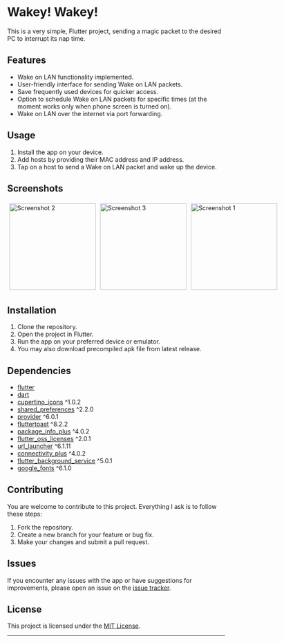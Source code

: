 # Wakey! Wakey!


This is a very simple, Flutter project, sending a magic packet to the desired PC to interrupt its nap time.

## Features

- Wake on LAN functionality implemented.
- User-friendly interface for sending Wake on LAN packets.
- Save frequently used devices for quicker access.
- Option to schedule Wake on LAN packets for specific times (at the moment works only when phone screen is turned on).
- Wake on LAN over the internet via port forwarding.

## Usage

1. Install the app on your device.
2. Add hosts by providing their MAC address and IP address.
3. Tap on a host to send a Wake on LAN packet and wake up the device.

## Screenshots
<div style="display:flex; flex-direction:row;">
    <img src="https://pxreyoeukohfhvbwcbgd.supabase.co/storage/v1/object/public/app_screenshots/Screenshot2wakey_wakey.jpg?t=2023-10-13T14%3A28%3A01.328Z" alt="Screenshot 2" width="200" style="margin: 5px;">
    <img src="https://pxreyoeukohfhvbwcbgd.supabase.co/storage/v1/object/public/app_screenshots/Screenshot3wakey_wakey.jpg?t=2023-10-13T14%3A28%3A24.710Z" alt="Screenshot 3" width="200" style="margin: 5px;">
    <img src="https://pxreyoeukohfhvbwcbgd.supabase.co/storage/v1/object/public/app_screenshots/Screenshot.wakey_wakey.jpg?t=2023-10-13T14%3A27%3A22.744Z" alt="Screenshot 1" width="200" style="margin: 5px;">
</div>



## Installation

1. Clone the repository.
2. Open the project in Flutter.
3. Run the app on your preferred device or emulator.
4. You may also download precompiled apk file from latest release.

## Dependencies

- [flutter](https://flutter.dev/)
- [dart](https://dart.dev/)
- [cupertino_icons](https://pub.dev/packages/cupertino_icons) ^1.0.2
- [shared_preferences](https://pub.dev/packages/shared_preferences) ^2.2.0
- [provider](https://pub.dev/packages/provider) ^6.0.1
- [fluttertoast](https://pub.dev/packages/fluttertoast) ^8.2.2
- [package_info_plus](https://pub.dev/packages/package_info_plus) ^4.0.2
- [flutter_oss_licenses](https://pub.dev/packages/flutter_oss_licenses) ^2.0.1
- [url_launcher](https://pub.dev/packages/url_launcher) ^6.1.11
- [connectivity_plus](https://pub.dev/packages/connectivity_plus) ^4.0.2
- [flutter_background_service](https://pub.dev/packages/flutter_background_service) ^5.0.1
- [google_fonts](https://pub.dev/packages/google_fonts) ^6.1.0

## Contributing

You are welcome to contribute to this project. Everything I ask is to follow these steps:

1. Fork the repository.
2. Create a new branch for your feature or bug fix.
3. Make your changes and submit a pull request.

## Issues

If you encounter any issues with the app or have suggestions for improvements, please open an issue on the [issue tracker](https://github.com/Cepeen/wakey-wakey/issues).

## License

This project is licensed under the [MIT License](https://github.com/Cepeen/wakey-wakey/blob/master/LICENSE).

---